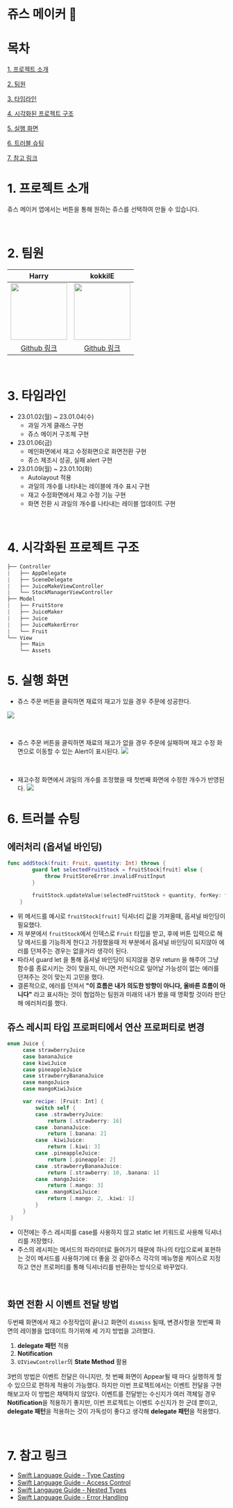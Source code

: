 # 쥬스 메이커 🧃

# 목차
[1. 프로젝트 소개](#1.-프로젝트-소개)

[2. 팀원](#2.-팀원)

[3. 타임라인](#3.-타임라인)

[4. 시각화된 프로젝트 구조](#4.-시각화된-프로젝트-구조)

[5. 실행 화면](#5.-실행-화면)

[6. 트러블 슈팅](#6.-트러블-슈팅)

[7. 참고 링크](#7.-참고-링크)


# 1. 프로젝트 소개
쥬스 메이커 앱에서는 버튼을 통해 원하는 쥬스를 선택하여 만들 수 있습니다.

<br>

# 2. 팀원

| Harry | kokkilE  |
|:----:| :----: |
| <img src="https://i.imgur.com/BYdaDjU.png" width="130" height="130"/> | <img src="https://i.imgur.com/4I8bNFT.png" width="130" height="130"/>     |
| [Github 링크](https://github.com/HarryHyeon) |[Github 링크](https://github.com/kokkilE) |

<br>

# 3. 타임라인

- 23.01.02(월) ~ 23.01.04(수)
    - 과일 가게 클래스 구현
    - 쥬스 메이커 구조체 구현
- 23.01.06(금)
    - 메인화면에서 재고 수정화면으로 화면전환 구현
    - 쥬스 제조시 성공, 실패 alert 구현
- 23.01.09(월) ~ 23.01.10(화)
    - Autolayout 적용
    - 과일의 개수를 나타내는 레이블에 개수 표시 구현
    - 재고 수정화면에서 재고 수정 기능 구현
    - 화면 전환 시 과일의 개수를 나타내는 레이블 업데이트 구현

<br>

# 4. 시각화된 프로젝트 구조
``` swift
├── Controller
|   ├── AppDelegate
|   ├── SceneDelegate
|   ├── JuiceMakeViewController
|   └── StockManagerViewController
├── Model
|   ├── FruitStore
|   ├── JuiceMaker
|   ├── Juice
|   ├── JuiceMakerError
|   └── Fruit
└── View
    ├── Main
    └── Assets
```
# 5. 실행 화면

- 쥬스 주문 버튼을 클릭하면 재료의 재고가 있을 경우 주문에 성공한다.

![](https://i.imgur.com/5GIKKbh.gif)

<br>

- 쥬스 주문 버튼을 클릭하면 재료의 재고가 없을 경우 주문에 실패하며 재고 수정 화면으로 이동할 수 있는 Alert이 표시된다.
![](https://i.imgur.com/tsQtEZr.gif)

<br>

- 재고수정 화면에서 과일의 개수를 조정했을 때 첫번째 화면에 수정한 개수가 반영된다.
![](https://i.imgur.com/0HwtU9I.gif)


# 6. 트러블 슈팅
 
## 에러처리 (옵셔널 바인딩)
```swift
func addStock(fruit: Fruit, quantity: Int) throws {
        guard let selectedFruitStock = fruitStock[fruit] else {
            throw FruitStoreError.invalidFruitInput
        }
        
        fruitStock.updateValue(selectedFruitStock + quantity, forKey: fruit)
    }
```
- 위 메서드를 예시로 `fruitStock[fruit]` 딕셔너리 값을 가져올때, 옵셔널 바인딩이 필요했다.
- 저 부분에서 `fruitStock`에서 인덱스로 `Fruit` 타입을 받고, 후에 버튼 입력으로 해당 메서드를 기능하게 한다고 가정했을때 저 부분에서 옵셔널 바인딩이 되지않아 에러를 던져주는 경우는 없을거라 생각이 된다.
- 따라서 guard let 을 통해 옵셔널 바인딩이 되지않을 경우 return 을 해주어 그냥 함수를 종료시키는 것이 맞을지, 아니면 저런식으로 일어날 가능성이 없는 에러를 던져주는 것이 맞는지 고민을 했다.
- 결론적으로, 에러를 던져서 **"이 흐름은 내가 의도한 방향이 아니다, 올바른 흐름이 아니다"** 라고 표시하는 것이 협업하는 팀원과 미래의 내가 봤을 때 명확할 것이라 판단해 에러처리를 했다.

## 쥬스 레시피 타입 프로퍼티에서 연산 프로퍼티로 변경
``` swift
enum Juice {
     case strawberryJuice
     case bananaJuice
     case kiwiJuice
     case pineappleJuice
     case strawberryBananaJuice
     case mangoJuice
     case mangoKiwiJuice

     var recipe: [Fruit: Int] {
         switch self {
         case .strawberryJuice:
             return [.strawberry: 16]
         case .bananaJuice:
             return [.banana: 2]
         case .kiwiJuice:
             return [.kiwi: 3]
         case .pineappleJuice:
             return [.pineapple: 2]
         case .strawberryBananaJuice:
             return [.strawberry: 10, .banana: 1]
         case .mangoJuice:
             return [.mango: 3]
         case .mangoKiwiJuice:
             return [.mango: 2, .kiwi: 1]
         }
     }
 }
```
- 이전에는 주스 레시피를 case를 사용하지 않고 static let 키워드로 사용해 딕셔너리를 저장했다.
- 주스의 레시피는 메서드의 파라미터로 들어가기 때문에 하나의 타입으로써 표현하는 것이 메서드를 사용하기에 더 좋을 것 같아주스 각각의 메뉴명을 케이스로 지정하고 연산 프로퍼티를 통해 딕셔너리를 반환하는 방식으로 바꾸었다.

<br>

## 화면 전환 시 이벤트 전달 방법
두번째 화면에서 재고 수정작업이 끝나고 화면이 `dismiss` 될때, 변경사항을 첫번째 화면의 레이블을 업데이트 하기위해 세 가지 방법을 고려했다.

1. **delegate 패턴** 적용
2. **Notification**
3. `UIViewController`의 **State Method** 활용

3번의 방법은 이벤트 전달은 아니지만, 첫 번째 화면이 Appear될 때 마다 실행하게 할 수 있으므로 편하게 적용이 가능했다. 하지만 이번 프로젝트에서는 이벤트 전달을 구현해보고자 이 방법은 채택하지 않았다.
이벤트를 전달받는 수신지가 여러 객체일 경우 **Notification**을 적용하기 좋지만, 이번 프로젝트는 이벤트 수신지가 한 군데 뿐이고, **delegate 패턴**을 적용하는 것이 가독성이 좋다고 생각해 **delegate 패턴**을 적용했다.

<br>

# 7. 참고 링크
- [Swift Language Guide - Type Casting](https://docs.swift.org/swift-book/LanguageGuide/TypeCasting.html)
- [Swift Language Guide - Access Control](https://docs.swift.org/swift-book/LanguageGuide/AccessControl.html)
- [Swift Langauge Guide - Nested Types](https://docs.swift.org/swift-book/LanguageGuide/NestedTypes.html)
- [Swift Language Guide - Error Handling](https://docs.swift.org/swift-book/LanguageGuide/ErrorHandling.html)
